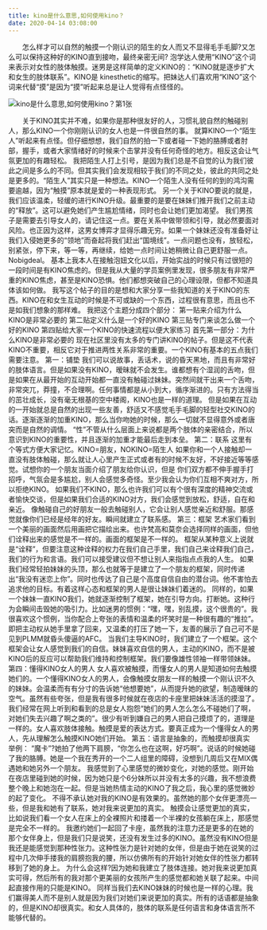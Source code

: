 ```yaml
---
title: kino是什么意思,如何使用kino？
date: 2020-04-14 03:08:00
---
```




　　怎么样才可以自然的触摸一个刚认识的陌生的女人而又不显得毛手毛脚?又怎么可以保持这种好的KINO直到接吻，最终亲密无间? 泡学达人使用“KINO”这个词来表示对女性的肢体触摸。迷男是这样简单的定义KINO的：“KINO就是逐步扩大和女生的肢体联系”。KINO是 kinesthetic的缩写。把妹达人们喜欢用“KINO”这个词来代替“摸”是因为“摸”听起来总是让人觉得有点怪怪的。

![kino是什么意思,如何使用kino？第1张](/img/76784cb9d5e6581348c735013f8da83f.jpg)

　　关于KINO其实并不难，如果你是那种很友好的人，习惯礼貌自然的触碰别人，那么KINO一个你刚刚认识的女人也是一件很自然的事。 就算KINO一个“陌生人”听起来有点怪。但仔细想想，我们自然的拍一下或者碰一下她的胳膊或者肘部，握手，或者大家情绪好的时候来个击掌并没有任何奇怪的地方。相反这会让气氛更加的有趣轻松。 我把陌生人打上引号，是因为我们总是不自觉的认为我们彼此之间是多么的不同。但其实我们会发现相较于我们的不同之处，彼此的共同之处是更多的。“陌生人”其实只是一种想法。KINO一个陌生人没有任何的到的鸿沟需要逾越，因为“触摸”原本就是爱的一种表现形式。 另一个关于KINO要说的就是，我们应该温柔，轻缓的进行KINO升级。最重要的是要在妹妹们推开我们之前主动的“释放”。这可以避免她们产生尴尬情绪，同时也会让她们更加渴望。 我们男孩子是需要去引导女人的，请记住这一点。要在关系中做带领和引导，就必然要面对风险。也正因为这样，这男女博弈才显得乐趣无穷。如果一个妹妹还没有准备好让我们入侵她更多的“领地”而奋起将我们赶出“国境线”。一点问题也没有，放轻松，别紧张，停下来，等一等，再继续，给她一点时间让她稍微让自己更舒服一点。Nobigdeal。 基本上我本人在接触泡妞文化以后，开始实战的时候只有过很短的一段时间是有KINO焦虑的。但是我从大量的学员案例里发现，很多朋友有非常严重的KINO焦虑，甚至是KINO恐惧。他们都想突破自己的心理设限，但都不知道具体该如何做。 我写这个帖子的目的是想和大家分享一些我知道的关于KINO的东西。KINO在和女生互动的时候是不可或缺的一个东西，过程很有意思，而且也不是如我们想象的那样难。 我把这个主题分成四个部分： 第一贴来介绍为什么KINO是非常必要的 第二贴定义什么是一个好的KINO 第三贴专门来谈怎么做一个好的KINO 第四贴给大家一个KINO的快速流程以便大家练习 首先第一部分：为什么KINO是非常必要的 现在社区里没有太多的专门讲KINO的帖子。但是这不代表KINO不重要，相反它对于推进两性关系非常的重要。一个KINO有基本的五点我们需要注意。 第一：铺垫 我们可以说故事，丢话术，说的昏天黑地，而且有非常好的肢体语言。但是如果没有KINO，暧昧就不会发生。谁都想有个湿润的舌吻，但是如果在从最开始的互动开始都一直没有触碰过妹妹。突然间就干出来一个舌吻，非常突兀，莽撞，不合理啊。任何事情都是从小到大，循序渐进的。只有方法得当的茁壮成长，没有毫无根基的空中楼阁，KINO也是一样的道理。 但是如果在互动的一开始就总是自然的出现一些友善，舒适又不感觉毛手毛脚的轻型社交KINO的话。逐渐逐渐的加重KINO，那么当你吻她的时候，那么一切就不显得意外或者唐突而是自然的调情。 “性”不管从什么层面上来说都是两个肢体的亲密结合，所以意识到KINO的重要性，并且逐渐的加重才能最后走到本垒。 第二：联系 这里有个等式方便大家记忆。KINO=朋友，NOKINO=陌生人 如果你和一个人接触却一直没有肢体触碰，那么就让人心里产生正式或者有的时候不友好，不好接近等等感觉。试想你的一个朋友当面介绍了朋友给你认识，但是 你们双方都不伸手握手打招呼，气氛会是多尴尬，别人会感觉多奇怪。至少我会认为你们互相不爽对方，所以拒绝KINO。 如果我们不KINO，那么也许我们可以有个很有深度的精神交流或者愉快交谈，但是如果我们合适的KINO对方，我们会感觉到放松，舒适，自在和亲近。 像触碰自己的好朋友一般去触碰别人，它会让别人感觉亲近和舒服。那感觉就像你们已经是经年的好友。瞬间就建立了联系感。 第三：框架 艺术家们看到一个美丽的画面然后用画把它描绘出来。也许梵高和莫奈会选择同样的画面，但他们诠释出来的感觉是不一样的。画面的框架是不一样的。 框架从某种意义上说就是“诠释”，但要注意这种诠释的权力在我们自己手里，我们自己来诠释我们自己，我们的行为和言语。我们可以接受建议但不想让别人来指指点点我的人生。 如果我们经常轻拍妹妹的头顶，那么也就等于是建立了一个朋友的框架，同时传递出“我没有迷恋上你”。同时也传达了自己是个高度自信自由的潜台词。他不害怕去追求他的目标。有着这样心态和框架的男人是很让妹妹们着迷的。 同样的，如果一个妹妹一直KINO我们，她就逐渐控制了框架，她在引导方向。打断她。这种行为会瞬间击毁她的吸引力。比如迷男的惯例：“嘿，嘿，别乱摸，这个很贵的”。我很喜欢这个惯例，当你配合上夸张的表情和温柔的坏笑时是一种很有趣的“推拉”。即把主动权从她手里拿了回来，又温柔的打压了她一下，友善的展示了自己可不是见到PLMM就昏头傻逼的AFC。 当我们主导KINO时，我们建立了一个框架。这个框架会让女人感觉到我们的自信。妹妹喜欢自信的男人，主动的KINO，而不是被KINO后的反应可以帮助我们维持和控制框架。我们要像雄性领袖一样带领妹妹。 第四：懂得KINO女人的男人 女人喜欢被触摸，而懂女人的男人是知道如何去触摸她们的。一个懂得KINO女人的男人，会像触摸女朋友一样的触摸一个刚认识不久的妹妹。会温柔而有有分寸的告诉她“他想要她”，从而提升她的欲望，制造暧昧的空气。虽然有些夸张，但是我有很多时候就在夜店的卡座里把妹妹活活的摸湿了。 我们经常在网上听到和看到的总是女人抱怨“她们的男人怎么怎么不碰她们了啊，对她们失去兴趣了啊之类的”。很少有听到嫌自己的男人把自己摸烦了的，道理是一样的。女人喜欢肢体接触。触摸是爱的表达方式。要真正成为一个懂得女人的男人，先从理解怎么触摸KINO她们开始。 第五：语言是抽象的，而触摸却很真实 举例： “魔卡”?她拍了他两下肩膀，“你怎么也在这啊，好巧啊”。说话的时候她碰了我的胳膊。她是一个我在秀开的一个二人组里的障碍，没想到几周后又在MIX偶遇她和她另外一个朋友。 我感觉到了心里感觉的微妙变化，对她的感觉。刚开始在夜店里碰到她的时候，因为她只是个6分妹所以并没有太多的兴趣，我不想浪费整个晚上和她泡在一起。但是当她热情主动的KINO了我之后，我心里的感觉微妙的起了变化。 不得不承认她对我的KINO是有效果的。虽然她的那个女伴更漂亮一些，但是我和她有了联系，她对我来说更加的真实。 触摸会让感觉更加的真实，比如说我们看一个女人在床上的全裸照片和搂着一个半裸的女孩躺在床上，那感觉是完全不一样的。 我邀约她们一起回了卡座，虽然我的注意力还是更多的在她的那个女伴身上，但是我们只是说笑，还没有发生过多的KINO。虽然没有KINO但是我还是能感觉到那种性张力。这种性张力是针对她的女伴，但是由于她在说笑的过程中几次伸手搂我的肩膀抱我的腰，所以仿佛所有的开始针对她女伴的性张力都转移到了她的身上。 为什么会这样?因为她和我建立了肢体连接。她对我来说更加真实可得，然后所有的我对那个更美丽的女孩所产生的感觉都和她关联了起来。中间起直接作用的只能是KINO。 同样当我们去KINO妹妹的时候也是一样的心理。我们赢得美人而不是别人就是因为我们对她们来说更加的真实。所有的话语都是抽象的，但是KINO却很真实。和女人具体的，肢体的联系是任何语言和身体语言所不能够代替的。